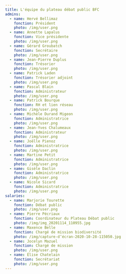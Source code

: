 ```yaml
---
title: L'équipe du plateau débat public BFC
admins:
  - name: Hervé Bellimaz
    fonction: Président
    photo: /img/user.png
  - name: Annette Lapalus
    fonction: Vice présidente
    photo: /img/user.png
  - name: Gérard Groubatch
    fonction: Secrétaire
    photo: /img/user.png
  - name: Jean-Pierre Duplus
    fonction: Trésorier
    photo: /img/user.png
  - name: Patrick Laden
    fonction: Trésorier adjoint
    photo: /img/user.png
  - name: Pascal Blain
    fonction: Administrateur
    photo: /img/user.png
  - name: Patrick Bourque
    fonction: RH et lien réseau
    photo: /img/user.png
  - name: Michèle Durand Migeon
    fonction: Administratrice
    photo: /img/user.png
  - name: Jean-Yves Chalumeaux
    fonction: Administrateur
    photo: /img/user.png
  - name: Joëlle Pienoz
    fonction: Administratrice
    photo: /img/user.png
  - name: Martine Petit
    fonction: Administratrice
    photo: /img/user.png
  - name: Gisèle Daclin
    fonction: Administratrice
    photo: /img/user.png
  - name: Nicole Sicard
    fonction: Administratrice
    photo: /img/user.png
salaries:
  - name: Marjorie Tourette
    fonction: Débat public
    photo: /img/user.png
  - name: Pierre Pécriaux
    fonction: Coordinateur du Plateau Débat public
    photo: /img/img_20201114_110955.jpg
  - name: Maxence Belle
    fonction: Chargé de mission biodiversité
    photo: /img/capture-d’écran-2020-10-28-115050.jpg
  - name: Jocelyn Mazuel
    fonction: Chargé de mission
    photo: /img/user.png
  - name: Élise Chatelain
    fonction: Secrétariat
    photo: /img/user.png
---
```

